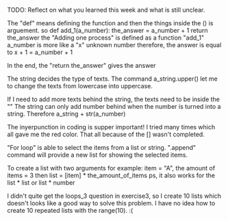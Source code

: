 TODO: Reflect on what you learned this week and what is still unclear.

The "def" means defining the function and then the things inside the () is arguement. 
so 
def add_1(a_number):
    the_answer = a_number + 1
    return the_answer
the "Adding one process" is defined as a function "add_1" 
a_number is more like a "x" unknown number 
therefore, the answer is equal to x + 1 = a_number + 1

In the end, the "return the_answer" gives the answer 

The string decides the type of texts. The command 
a_string.upper()
let me to change the texts from lowercase into uppercase.

If I need to add more texts behind the string, the texts need to be inside the ""
The string can only add number behind when the number is turned into a string. Therefore
a_string + str(a_number)

The inyerpunction in coding is supper important! I tried many times which all gave me the red color. That all because of the [] wasn't completed. 

"For loop" is able to select the items from a list or string. 
".append" command will provide a new list for showing the selected items.

To create a list with two arguments for example:
item = "A", the amount of items = 3
then 
list = [item] * the_amount_of_items
ps, it also works for the list * list or list * number

I didn't quite get the loops_3 question in exercise3, so I create 10 lists which doesn't looks like a good way to solve this problem. I have no idea how to create 10 repeated lists with the range(10). :(
    
